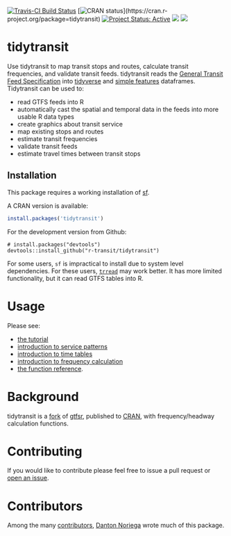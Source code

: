 
[![Travis-CI Build
Status](https://travis-ci.com/r-transit/tidytransit.svg?branch=master)](https://travis-ci.com/r-transit/tidytransit)
[![CRAN
status](http://www.r-pkg.org/badges/version-ago/tidytransit?)](https://cran.r-project.org/package=tidytransit)
[![Project Status: Active](http://www.repostatus.org/badges/latest/active.svg)](http://www.repostatus.org/#active) 
[![](https://cranlogs.r-pkg.org/badges/tidytransit)](https://cran.r-project.org/package=tidytransit)
[![](https://cranlogs.r-pkg.org/badges/grand-total/tidytransit?color=pink)](https://cran.r-project.org/package=tidytransit)

# tidytransit

Use tidytransit to map transit stops and routes, calculate transit
frequencies, and validate transit feeds. tidytransit reads the [General Transit Feed Specification](http://gtfs.org/) into [tidyverse](https://tibble.tidyverse.org/) and [simple features](https://en.wikipedia.org/wiki/Simple_Features) dataframes. Tidytransit can be used to:
- read GTFS feeds into R
- automatically cast the spatial and temporal data in the feeds into more usable R data types  
- create graphics about transit service
- map existing stops and routes
- estimate transit frequencies
- validate transit feeds
- estimate travel times between transit stops

## Installation

This package requires a working installation of
[sf](https://github.com/r-spatial/sf#installing).

A CRAN version is available:

``` r
install.packages('tidytransit')
```

For the development version from Github:

```
# install.packages("devtools")
devtools::install_github("r-transit/tidytransit")
```

For some users, `sf` is impractical to install due to system level
dependencies. For these users,
[`trread`](https://github.com/r-transit/trread) may work better. It has
more limited functionality, but it can read GTFS tables into R.

# Usage

Please see:

- [the tutorial](http://tidytransit.r-transit.org/articles/introduction.html) 
- [introduction to service patterns](http://tidytransit.r-transit.org/articles/servicepatterns.html)
- [introduction to time tables](http://tidytransit.r-transit.org/articles/timetable.html)
- [introduction to frequency calculation](http://tidytransit.r-transit.org/articles/frequency.html)
- [the function reference](http://tidytransit.r-transit.org/reference/index.html).   


# Background

tidytransit is a
[fork](https://en.wikipedia.org/wiki/Fork_\(software_development\)) of
[gtfsr](https://github.com/ropensci/gtfsr), published to
[CRAN](https://cran.r-project.org/), with frequency/headway calculation
functions. 

# Contributing

If you would like to contribute please feel free to issue a pull request or [open an issue](https://github.com/r-transit/tidytransit/issues/new).

# Contributors

Among the many
[contributors](https://github.com/r-transit/tidytransit/graphs/contributors),
[Danton Noriega](https://github.com/dantonnoriega) wrote much of this
package.
